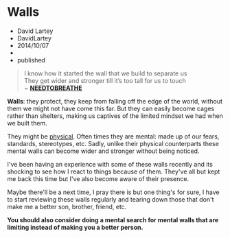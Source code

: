 ﻿# Walls
- David Lartey
- DavidLartey
- 2014/10/07
-
- published

> I know how it started the wall that we build to separate us   
> They get wider and stronger till it’s too tall for us to touch   
> ~ **[NEEDTOBREATHE](http://www.needtobreathe.com/ "NEEDTOBREATHE Official Site")**

**Walls**: they protect, they keep from falling off the edge of the world, without them we might not have come this far. But they can easily become cages rather than shelters, making us captives of the limited mindset we had when we built them.

They might be [physical](http://en.wikipedia.org/wiki/Berlin_Wall "Berlin Wall - Wikipedia, the free encyclopedia"). Often times they are mental: made up of our fears, standards, stereotypes, etc. Sadly, unlike their physical counterparts these mental walls can become wider and stronger without being noticed.

I've been having an experience with some of these walls recently and its shocking to see how I react to things because of them. They've all but kept me back this time but I've also become aware of their presence.

Maybe there'll be a next time, I pray there is but one thing's for sure, I have to start reviewing these walls regularly and tearing down those that don't make me a better son, brother, friend, etc.

**You should also consider doing a mental search for mental walls that are limiting instead of making you a better person.**



